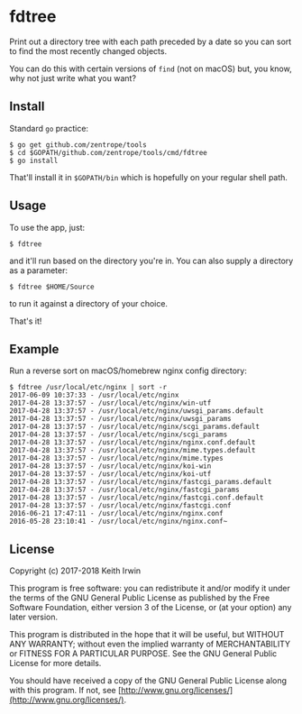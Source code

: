 # fdtree

Print out a directory tree with each path preceded by a date so you
can sort to find the most recently changed objects.

You can do this with certain versions of `find` (not on macOS) but,
you know, why not just write what you want?


## Install

Standard `go` practice:

    $ go get github.com/zentrope/tools
    $ cd $GOPATH/github.com/zentrope/tools/cmd/fdtree
    $ go install

That'll install it in `$GOPATH/bin` which is hopefully on your regular
shell path.

## Usage

To use the app, just:

    $ fdtree

and it'll run based on the directory you're in. You can also supply a
directory as a parameter:

    $ fdtree $HOME/Source

to run it against a directory of your choice.

That's it!


## Example

Run a reverse sort on macOS/homebrew nginx config directory:

    $ fdtree /usr/local/etc/nginx | sort -r
    2017-06-09 10:37:33 - /usr/local/etc/nginx
    2017-04-28 13:37:57 - /usr/local/etc/nginx/win-utf
    2017-04-28 13:37:57 - /usr/local/etc/nginx/uwsgi_params.default
    2017-04-28 13:37:57 - /usr/local/etc/nginx/uwsgi_params
    2017-04-28 13:37:57 - /usr/local/etc/nginx/scgi_params.default
    2017-04-28 13:37:57 - /usr/local/etc/nginx/scgi_params
    2017-04-28 13:37:57 - /usr/local/etc/nginx/nginx.conf.default
    2017-04-28 13:37:57 - /usr/local/etc/nginx/mime.types.default
    2017-04-28 13:37:57 - /usr/local/etc/nginx/mime.types
    2017-04-28 13:37:57 - /usr/local/etc/nginx/koi-win
    2017-04-28 13:37:57 - /usr/local/etc/nginx/koi-utf
    2017-04-28 13:37:57 - /usr/local/etc/nginx/fastcgi_params.default
    2017-04-28 13:37:57 - /usr/local/etc/nginx/fastcgi_params
    2017-04-28 13:37:57 - /usr/local/etc/nginx/fastcgi.conf.default
    2017-04-28 13:37:57 - /usr/local/etc/nginx/fastcgi.conf
    2016-06-21 17:47:11 - /usr/local/etc/nginx/nginx.conf
    2016-05-28 23:10:41 - /usr/local/etc/nginx/nginx.conf~

## License

Copyright (c) 2017-2018 Keith Irwin

This program is free software: you can redistribute it and/or modify
it under the terms of the GNU General Public License as published
by the Free Software Foundation, either version 3 of the License,
or (at your option) any later version.

This program is distributed in the hope that it will be useful,
but WITHOUT ANY WARRANTY; without even the implied warranty of
MERCHANTABILITY or FITNESS FOR A PARTICULAR PURPOSE.  See the
GNU General Public License for more details.

You should have received a copy of the GNU General Public License
along with this program.  If not, see
[http://www.gnu.org/licenses/](http://www.gnu.org/licenses/).
